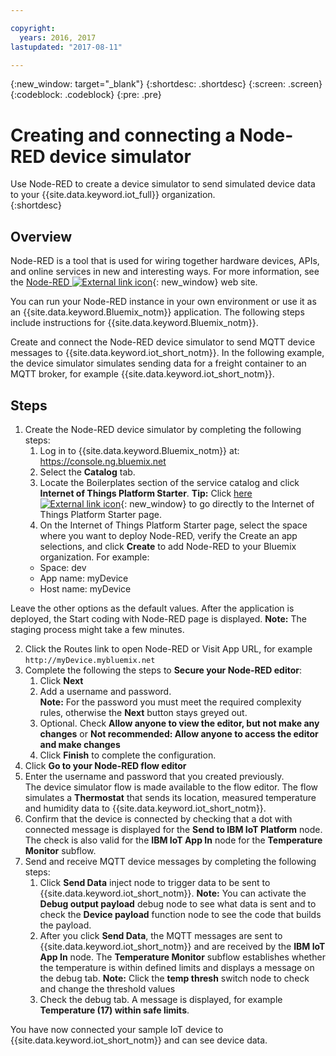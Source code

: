 ```yaml
---

copyright:
  years: 2016, 2017
lastupdated: "2017-08-11"

---
```


{:new_window: target="\_blank"}
{:shortdesc: .shortdesc}
{:screen: .screen}
{:codeblock: .codeblock}
{:pre: .pre}

# Creating and connecting a Node-RED device simulator
Use Node-RED to create a device simulator to send simulated device data to your {{site.data.keyword.iot_full}} organization.  
{:shortdesc}

## Overview
Node-RED is a tool that is used for wiring together hardware devices, APIs, and online services in new and interesting ways. For more information, see the [Node-RED ![External link icon](../../icons/launch-glyph.svg "External link icon")](http://nodered.org/){: new_window} web site.  

You can run your Node-RED instance in your own environment or use it as an {{site.data.keyword.Bluemix_notm}} application. The following steps include instructions for {{site.data.keyword.Bluemix_notm}}.

Create and connect the Node-RED device simulator to send MQTT device messages to {{site.data.keyword.iot_short_notm}}. In the following example, the device simulator simulates sending data for a freight container to an MQTT broker, for example {{site.data.keyword.iot_short_notm}}.

## Steps

1. Create the Node-RED device simulator by completing the following steps:   
    1. Log in to {{site.data.keyword.Bluemix_notm}} at: https://console.ng.bluemix.net
    2. Select the **Catalog** tab.
    3. Locate the Boilerplates section of the service catalog and click  **Internet of Things Platform Starter**. **Tip:** Click  [here ![External link icon](../../icons/launch-glyph.svg "External link icon")](https://console.ng.bluemix.net/catalog/starters/internet-of-things-platform-starter){: new_window} to go directly to the Internet of Things Platform Starter page.
    4. On the Internet of Things Platform Starter page, select the space where you want to deploy Node-RED, verify the Create an app selections, and click **Create** to add Node-RED to your Bluemix organization. For example:
    <ul>
     <li> Space: dev
     <li> App name: myDevice
     <li> Host name: myDevice  
    <ul>  
Leave the other options as the default values. After the application is deployed, the Start coding with Node-RED page is displayed.
**Note:** The staging process might take a few minutes.  

2. Click the Routes link to open Node-RED or Visit App URL, for example `http://myDevice.mybluemix.net`  
3. Complete the following the steps to **Secure your Node-RED editor**:
    1. Click **Next**
    2. Add a username and password.  
    **Note:** For the password you must meet the required complexity rules, otherwise the **Next** button stays greyed out.  
    3. Optional. Check **Allow anyone to view the editor, but not make any changes** or **Not recommended: Allow anyone to access the editor and make changes**
    4. Click **Finish** to complete the configuration.
4. Click  **Go to your Node-RED flow editor**
5. Enter the username and password that you created previously.  
The device simulator flow is made available to the flow editor. The flow simulates a **Thermostat** that sends its location, measured temperature and humidity data to {{site.data.keyword.iot_short_notm}}.  
6. Confirm that the device is connected by checking that a dot with connected message is displayed for the **Send to IBM IoT Platform** node. The check is also valid for the **IBM IoT App In** node for the **Temperature Monitor** subflow.  
7. Send and receive MQTT device messages by completing the following steps:  
    1. Click **Send Data** inject node to trigger data to be sent to {{site.data.keyword.iot_short_notm}}.
       **Note:** You can activate the **Debug output payload** debug node to see what data is sent and to check the **Device payload** function node to see the code that builds the payload. 
    2. After you click **Send Data**, the MQTT messages are sent to {{site.data.keyword.iot_short_notm}} and are received by the **IBM IoT App In** node. The **Temperature Monitor** subflow establishes whether the temperature is within defined limits and displays a message on the debug tab. 
       **Note:** Click the **temp thresh** switch node to check and change the threshold values
    3. Check the debug tab. A message is displayed, for example **Temperature (17) within safe limits**.
    
You have now connected your sample IoT device to {{site.data.keyword.iot_short_notm}} and can see device data.
